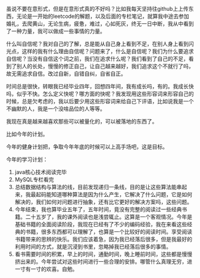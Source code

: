 虽说不要在意形式，但是在意形式真的不好吗？比如我每天坚持往github上上传东西，无论是一开始的leetcode的解题，以及后面的专栏笔记，就算我中途去参加婚礼，去爬黄山，无论生病，疲惫，难过，心如死灰，终无一日中断，我从中看到了一种力量，我可以做成一些事情的力量。

什么叫自信呢？我对自己的了解，总是能从自己身上看到不足，在别人身上看到闪光点，这样的我有什么理由自信呢？问题来了，什么是自信呢？我们为什么要追求自信呢？当没有自信这个词之前，我们在追求什么呢？我们看到了自己的不足，看到了别人的长处，慢慢的修正自己，让自己越来越好，我们追求这个不就行了吗，故无需追求自信。改过自新，自错自纠，自省自正。



时间总是很快，转眼我已经毕业四年，回想四年间，我有成长吗，有的。我成长快吗，似乎不快。怎么定义快呢？哪方面的快呢？我发现用这些形容词来形容自己的时候，总是欠考虑的，我以后要少用这些形容词来给自己下评语，比如说我是一个不幽默的人，我是一个没啥品位的人等等。



我现在真是越来越喜欢那些可以被量化的，可以被落地的东西了。



比如今年的计划。



今年的健身计划把，争取今年年底的时候可以上高手场吧，这是目标。



今年的学习计划：

1. java核心技术阅读完毕
2. MySQL专栏看完
3. 总结数据结构与算法的线，目前发现递归一条线，目的是让这些算法能串起来，我最起码能知道哪种算法是因为什么产生，它解决了什么问题，它是如何解决的，我们如何对问题进行抽象，还有比它更好的解决方案吗，这些问题。
4. 今年结束，我也算毕业五年了，五年时间，竟没有完整的阅读过一些经典书籍。二十五岁了，我的课外阅读也是浅尝辄止。这算是一个客观情况。今年是基础书籍的全面阅读阶段，我现在已经有了不少的编码经验，我在来看这些经典的书籍，很多东西都可以理解了，也算是一个比较好的阅读时间。享受阅读书籍带来的思辨的快乐。我们应该着急，因为我已经落后很多，但是我最好的利用时间的方式，就是沉浸到书里，忽略掉我已经落后很多的事情。
5. 看书需要时间的积累，早上的时间，通勤时间，晚上睡前时间，这些都是慢慢挤出来的。今年尝试对这些时间进行一些合理的安排。哪管什么真理无穷，进一寸有一寸的欢喜。自勉。

